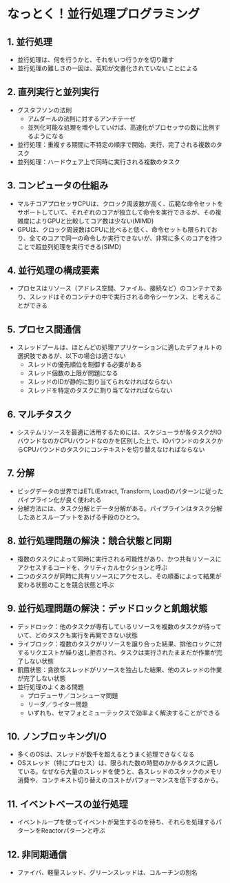 # なっとく！並行処理プログラミング

## 1. 並行処理

- 並行処理は、何を行うかと、それをいつ行うかを切り離す
- 並行処理の難しさの一因は、英知が文書化されていないことによる

## 2. 直列実行と並列実行

- グスタフソンの法則
  - アムダールの法則に対するアンチテーゼ
  - 並列化可能な処理を増やしていけば、高速化がプロセッサの数に比例するようになる
- 並行処理：重複する期間に不特定の順序で開始、実行、完了される複数のタスク
- 並列処理：ハードウェア上で同時に実行される複数のタスク

## 3. コンピュータの仕組み

- マルチコアプロセッサCPUは、クロック周波数が高く、広範な命令セットをサポートしていて、それぞれのコアが独立して命令を実行できるが、その複雑度によりGPUと比較してコア数は少ない(MIMD)
- GPUは、クロック周波数はCPUに比べると低く、命令セットも限られており、全てのコアで同一の命令しか実行できないが、非常に多くのコアを持つことで超並列処理を実行できる(SIMD)

## 4. 並行処理の構成要素

- プロセスはリソース（アドレス空間、ファイル、接続など）のコンテナであり、スレッドはそのコンテナの中で実行される命令シーケンス、と考えることができる

## 5. プロセス間通信

- スレッドプールは、ほとんどの処理アプリケーションに適したデフォルトの選択肢であるが、以下の場合は適さない
  - スレッドの優先順位を制御する必要がある
  - スレッド個数の上限が問題になる
  - スレッドのIDが静的に割り当てられなければならない
  - スレッドを特定のタスクに割り当てなければならない

## 6. マルチタスク

- システムリソースを最適に活用するためには、スケジューラが各タスクがIOバウンドなのかCPUバウンドなのかを区別した上で、IOバウンドのタスクからCPUバウンドのタスクにコンテキストを切り替えなければならない

## 7. 分解

- ビッグデータの世界ではETL(Extract, Transform, Load)のパターンに従ったパイプライン化が良く使われる
- 分解方法には、タスク分解とデータ分解がある。パイプラインはタスク分解したあとスループットをあげる手段のひとつ。

## 8. 並行処理問題の解決：競合状態と同期

- 複数のタスクによって同時に実行される可能性があり、かつ共有リソースにアクセスするコードを、クリティカルセクションと呼ぶ
- 二つのタスクが同時に共有リソースにアクセスし、その順番によって結果が変わる状態のことを競合状態と呼ぶ

## 9. 並行処理問題の解決：デッドロックと飢餓状態

- デッドロック：他のタスクが専有しているリソースを複数のタスクが待っていて、どのタスクも実行を再開できない状態
- ライブロック：複数のタスクがリソースを譲り合った結果、排他ロックに対するリクエストが繰り返し拒否され、タスクは実行されたままだが作業が完了しない状態
- 飢餓状態：貪欲なスレッドがリソースを独占した結果、他のスレッドの作業が完了しない状態
- 並行処理のよくある問題
  - プロデューサ／コンシューマ問題
  - リーダ／ライター問題
  - いずれも、セマフォとミューテックスで効率よく解決することができる

## 10. ノンブロッキングI/O

- 多くのOSは、スレッドが数千を超えるとうまく処理できなくなる
- OSスレッド（特にプロセス）は、限られた数の時間のかかるタスクに適している。なぜなら大量のスレッドを使うと、各スレッドのスタックのメモリ消費や、コンテキスト切り替えのコストがパフォーマンスを低下するから。

## 11. イベントベースの並行処理

- イベントループを使ってイベントが発生するのを待ち、それらを処理するパターンをReactorパターンと呼ぶ

## 12. 非同期通信

- ファイバ、軽量スレッド、グリーンスレッドは、コルーチンの別名
